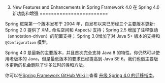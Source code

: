 3. New Features and Enhancements in Spring Framework 4.0 在 Spring 4.0 新功能和增强
========================

Spring 框架第一个版本发布于 2004 年，自发布以来已历经三个主要版本更新: Spring 2.0 提供了 XML 命名空间和 AspectJ 支持；Spring 2.5 增加了注释驱动（annotation-driven）的配置支持； Spring 3.0增加了对 Java 5+ 版本的支持和 `@Configuration` 模型。

Spring 4.0 是最新的主要版本，并且首次完全支持 Java 8 的特性。你仍然可以使用老版本的 Java，但是最低版本的要求已经提高到 Java SE 6。我们也借主要版本更新的机会删除了许多过时的类和方法。

你可以在[Spring Framework GitHub Wiki](https://github.com/spring-projects/spring-framework/wiki)上查看 [升级 Spring 4.0 的迁移指南](https://github.com/spring-projects/spring-framework/wiki/Migrating-from-earlier-versions-of-the-spring-framework)。
